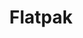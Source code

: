 ---
git: https://github.com/flatpak
logohandle: flatpak
sort: flatpak
title: Flatpak
twitter: https://x.com/FlatpakApps
website: https://flatpak.org/
youtube: https://www.youtube.com/channel/UC5qrehIqUYquF-bDOV8JSrA
---